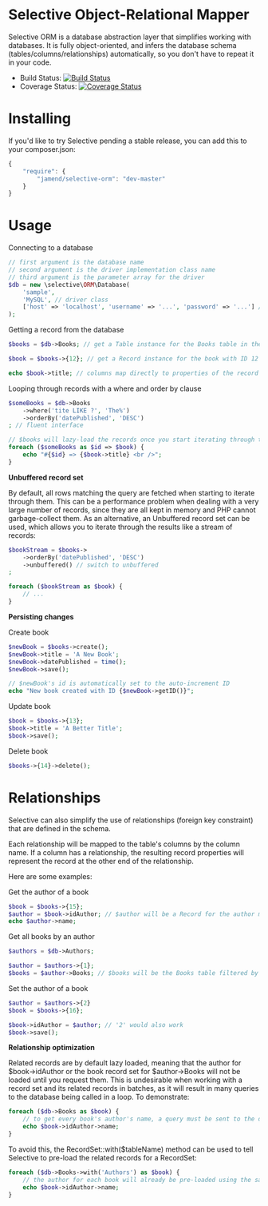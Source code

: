 Selective Object-Relational Mapper
=============

Selective ORM is a database abstraction layer that simplifies working with databases. It is fully object-oriented, and infers the database schema (tables/columns/relationships) automatically, so you don't have to repeat it in your code.

* Build Status: [![Build Status](https://travis-ci.org/jamend/selective-orm.svg?branch=master)](https://travis-ci.org/jamend/selective-orm)
* Coverage Status: [![Coverage Status](https://coveralls.io/repos/jamend/selective-orm/badge.png?1)](https://coveralls.io/r/jamend/selective-orm)

Installing
==========

If you'd like to try Selective pending a stable release, you can add this to your composer.json:

```javascript
{
    "require": {
        "jamend/selective-orm": "dev-master"
    }
}
```

Usage
=====

Connecting to a database
```php
// first argument is the database name
// second argument is the driver implementation class name
// third argument is the parameter array for the driver
$db = new \selective\ORM\Database(
	'sample',
	'MySQL', // driver class
	['host' => 'localhost', 'username' => '...', 'password' => '...'] // MySQL driver parameters
);
```

Getting a record from the database
```php
$books = $db->Books; // get a Table instance for the Books table in the database

$book = $books->{12}; // get a Record instance for the book with ID 12

echo $book->title; // columns map directly to properties of the record
```

Looping through records with a where and order by clause
```php
$someBooks = $db->Books
	->where('tite LIKE ?', 'The%')
	->orderBy('datePublished', 'DESC')
; // fluent interface

// $books will lazy-load the records once you start iterating through them
foreach ($someBooks as $id => $book) {
	echo "#{$id} => {$book->title} <br />";
}
```

**Unbuffered record set**

By default, all rows matching the query are fetched when starting to iterate through them. This can be a performance problem when dealing with a very large number of records, since they are all kept in memory and PHP cannot garbage-collect them. As an alternative, an Unbuffered record set can be used, which allows you to iterate through the results like a stream of records:

```php
$bookStream = $books->
    ->orderBy('datePublished', 'DESC')
    ->unbuffered() // switch to unbuffered
;

foreach ($bookStream as $book) {
    // ...
}
```

**Persisting changes**

Create book
```php
$newBook = $books->create();
$newBook->title = 'A New Book';
$newBook->datePublished = time();
$newBook->save();

// $newBook's id is automatically set to the auto-increment ID
echo "New book created with ID {$newBook->getID()}";
```

Update book
```php
$book = $books->{13};
$book->title = 'A Better Title';
$book->save();
```

Delete book
```php
$books->{14}->delete();
```

Relationships
=============

Selective can also simplify the use of relationships (foreign key constraint) that are defined in the schema.

Each relationship will be mapped to the table's columns by the column name. If a column has a relationship, the resulting record properties will represent the record at the other end of the relationship.

Here are some examples:

Get the author of a book
```php
$book = $books->{15};
$author = $book->idAuthor; // $author will be a Record for the author matching the book's idAuthor
echo $author->name;
```

Get all books by an author
```php
$authors = $db->Authors;

$author = $authors->{1};
$books = $author->Books; // $books will be the Books table filtered by the author
```

Set the author of a book
```php
$author = $authors->{2}
$book = $books->{16};

$book->idAuthor = $author; // '2' would also work
$book->save();
```

**Relationship optimization**

Related records are by default lazy loaded, meaning that the author for $book->idAuthor or the book record set for $author->Books will not be loaded until you request them. This is undesirable when working with a record set and its related records in batches, as it will result in many queries to the database being called in a loop. To demonstrate:

```php
foreach ($db->Books as $book) {
	// to get every book's author's name, a query must be sent to the database to fetch the book's author
	echo $book->idAuthor->name;
}
```

To avoid this, the RecordSet::with($tableName) method can be used to tell Selective to pre-load the related records for a RecordSet:

```php
foreach ($db->Books->with('Authors') as $book) {
	// the author for each book will already be pre-loaded using the same query that fetched the books
	echo $book->idAuthor->name;
}
```
